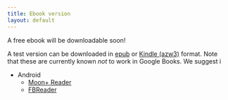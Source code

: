 ```yaml
---
title: Ebook version
layout: default
---
```


A free ebook will be downloadable soon!

A test version can be downloaded in [epub](/book/latest/handbook.epub) or [Kindle (azw3)](/book/latest/handbook.azw3) format. Note that these are currently known *not* to work in Google Books. We suggest i

- Android
  - [Moon+ Reader](https://play.google.com/store/apps/details?id=com.flyersoft.moonreader)
  - [FBReader](https://play.google.com/store/apps/details?id=com.flyersoft.moonreader) 
